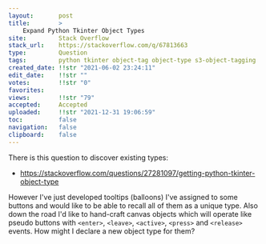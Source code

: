 ```yaml
---
layout:       post
title:        >
    Expand Python Tkinter Object Types
site:         Stack Overflow
stack_url:    https://stackoverflow.com/q/67813663
type:         Question
tags:         python tkinter object-tag object-type s3-object-tagging
created_date: !!str "2021-06-02 23:24:11"
edit_date:    !!str ""
votes:        !!str "0"
favorites:    
views:        !!str "79"
accepted:     Accepted
uploaded:     !!str "2021-12-31 19:06:59"
toc:          false
navigation:   false
clipboard:    false
---
```


There is this question to discover existing types:

- https://stackoverflow.com/questions/27281097/getting-python-tkinter-object-type

However I've just developed tooltips (balloons) I've assigned to some buttons and would like to be able to recall all of them as a unique type. Also down the road I'd like to hand-craft canvas objects which will operate like pseudo buttons with `<enter>`, `<leave>`, `<active>`, `<press>` and `<release>` events. How might I declare a new object type for them?
